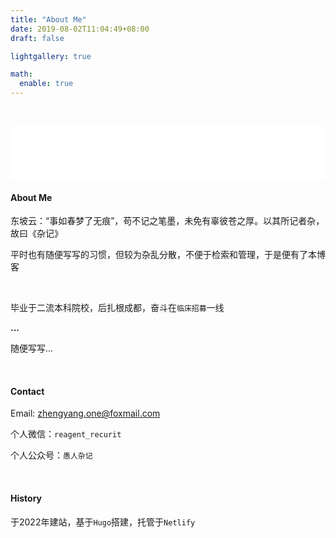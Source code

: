 ```yaml
---
title: "About Me"
date: 2019-08-02T11:04:49+08:00
draft: false

lightgallery: true

math:
  enable: true
---
```




&nbsp;

<iframe frameborder="no" border="0" marginwidth="0" marginheight="0" width=100% height=86 src="//music.163.com/outchain/player?type=2&id=28996922&auto=1&height=66"></iframe>

#### About Me

东坡云：“事如春梦了无痕”，苟不记之笔墨，未免有辜彼苍之厚。以其所记者杂，故曰《杂记》

平时也有随便写写的习惯，但较为杂乱分散，不便于检索和管理，于是便有了本博客

&nbsp;

毕业于二流本科院校，后扎根成都，奋斗在`临床招募`一线

**...**

随便写写...

&nbsp;

#### Contact

Email:  zhengyang.one@foxmail.com

个人微信：`reagent_recurit`

个人公众号：`愚人杂记`

&nbsp;

#### History

于2022年建站，基于`Hugo`搭建，托管于`Netlify`

